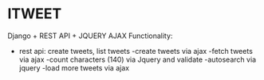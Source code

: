# ITWEET
Django + REST API + JQUERY AJAX
Functionality:
- rest api: create tweets, list tweets
-create tweets via ajax
-fetch tweets via ajax
-count characters (140) via Jquery and validate
-autosearch via jquery
-load more tweets via ajax
